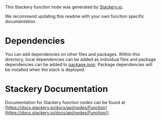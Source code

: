 
This Stackery function node was generated by [Stackery.io](https://www.stackery.io).

We recommend updating this readme with your own function specific documentation.

# Dependencies
You can add dependencies on other files and packages.
Within this directory, local dependencies can be added as individual files and
package dependencies can be added to [package.json](https://docs.npmjs.com/files/package.json).
Package dependencies will be installed when the stack is deployed.

# Stackery Documentation
Documentation for Stackery function nodes can be found at [https://docs.stackery.io/docs/api/nodes/Function](https://docs.stackery.io/docs/api/nodes/Function/).
